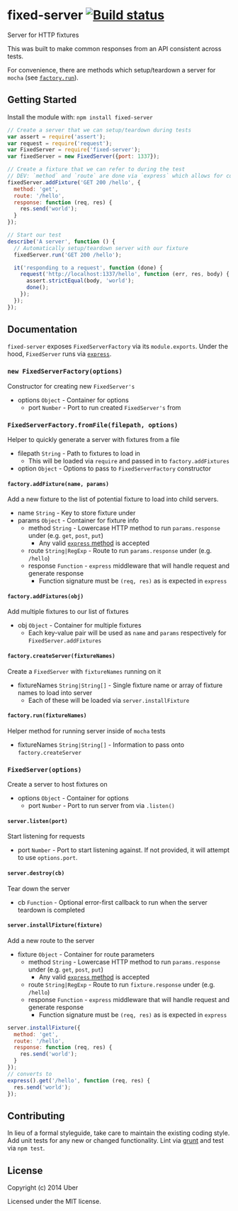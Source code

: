 # fixed-server [![Build status](https://travis-ci.org/uber/fixed-server.png?branch=master)](https://travis-ci.org/uber/fixed-server)

Server for HTTP fixtures

This was built to make common responses from an API consistent across tests.

For convenience, there are methods which setup/teardown a server for `mocha` (see [`factory.run`][]).

[`factory.run`]: #factoryrunfixturenames

## Getting Started
Install the module with: `npm install fixed-server`

```javascript
// Create a server that we can setup/teardown during tests
var assert = require('assert');
var request = require('request');
var FixedServer = require('fixed-server');
var fixedServer = new FixedServer({port: 1337});

// Create a fixture that we can refer to during the test
// DEV: `method` and `route` are done via `express` which allows for complex methods/routing
fixedServer.addFixture('GET 200 /hello', {
  method: 'get',
  route: '/hello',
  response: function (req, res) {
    res.send('world');
  }
});

// Start our test
describe('A server', function () {
  // Automatically setup/teardown server with our fixture
  fixedServer.run('GET 200 /hello');

  it('responding to a request', function (done) {
    request('http://localhost:1337/hello', function (err, res, body) {
      assert.strictEqual(body, 'world');
      done();
    });
  });
});
```

## Documentation
`fixed-server` exposes `FixedServerFactory` via its `module.exports`. Under the hood, `FixedServer` runs via [`express`][].

[`express`]: http://expressjs.com/

### `new FixedServerFactory(options)`
Constructor for creating new `FixedServer's`

- options `Object` - Container for options
    - port `Number` - Port to run created `FixedServer's` from

### `FixedServerFactory.fromFile(filepath, options)`
Helper to quickly generate a server with fixtures from a file

- filepath `String` - Path to fixtures to load in
    - This will be loaded via `require` and passed in to `factory.addFixtures`
- option `Object` - Options to pass to `FixedServerFactory` constructor

#### `factory.addFixture(name, params)`
Add a new fixture to the list of potential fixture to load into child servers.

- name `String` - Key to store fixture under
- params `Object` - Container for fixture info
    - method `String` - Lowercase HTTP method to run `params.response` under (e.g. `get`, `post`, `put`)
        - Any valid [`express` method][] is accepted
    - route `String|RegExp` - Route to run `params.response` under (e.g. `/hello`)
    - response `Function` - `express` middleware that will handle request and generate response
        - Function signature must be `(req, res)` as is expected in `express`

[`express` method]: http://expressjs.com/api.html#app.VERB

#### `factory.addFixtures(obj)`
Add multiple fixtures to our list of fixtures

- obj `Object` - Container for multiple fixtures
    - Each key-value pair will be used as `name` and `params` respectively for `FixedServer.addFixtures`

#### `factory.createServer(fixtureNames)`
Create a `FixedServer` with `fixtureNames` running on it

- fixtureNames `String|String[]` - Single fixture name or array of fixture names to load into server
    - Each of these will be loaded via `server.installFixture`

#### `factory.run(fixtureNames)`
Helper method for running server inside of `mocha` tests

- fixtureNames `String|String[]` - Information to pass onto `factory.createServer`

### `FixedServer(options)`
Create a server to host fixtures on

- options `Object` - Container for options
    - port `Number` - Port to run server from via `.listen()`

#### `server.listen(port)`
Start listening for requests

- port `Number` - Port to start listening against. If not provided, it will attempt to use `options.port`.

#### `server.destroy(cb)`
Tear down the server

- cb `Function` - Optional error-first callback to run when the server teardown is completed

#### `server.installFixture(fixture)`
Add a new route to the server

- fixture `Object` - Container for route parameters
    - method `String` - Lowercase HTTP method to run `params.response` under (e.g. `get`, `post`, `put`)
        - Any valid [`express` method][] is accepted
    - route `String|RegExp` - Route to run `fixture.response` under (e.g. `/hello`)
    - response `Function` - `express` middleware that will handle request and generate response
        - Function signature must be `(req, res)` as is expected in `express`

```js
server.installFixture({
  method: 'get',
  route: '/hello',
  response: function (req, res) {
    res.send('world');
  }
});
// converts to
express().get('/hello', function (req, res) {
  res.send('world');
});
```

## Contributing
In lieu of a formal styleguide, take care to maintain the existing coding style. Add unit tests for any new or changed functionality. Lint via [grunt](https://github.com/gruntjs/grunt) and test via `npm test`.

## License
Copyright (c) 2014 Uber

Licensed under the MIT license.
